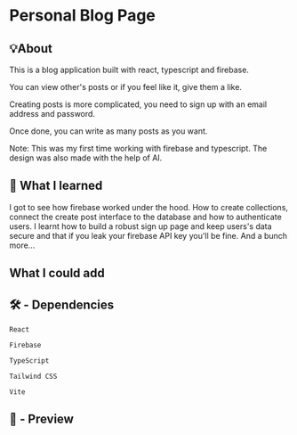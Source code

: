 # Personal Blog Page

## 💡About
This is a blog application built with react, typescript and firebase. 

You can view other's posts or if you feel like it, give them a like.

Creating posts is more complicated, you need to sign up with an email address and password. 

Once done, you can write as many posts as you want.

Note: This was my first time working with firebase and typescript. The design was also made with the help of AI.

## 🧠 What I learned
I got to see how firebase worked under the hood. How to create collections, connect the create post interface to the database and how to authenticate users. I learnt how to build a robust sign up page and keep users's data secure and that if you leak your firebase API key you'll be fine. And a bunch more...

## What I could add

## 🛠️ - Dependencies

```React```

```Firebase```

```TypeScript```

```Tailwind CSS```

```Vite```

## 🎥 - Preview
